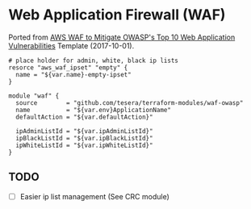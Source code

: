 # Web Application Firewall (WAF)


Ported from [AWS WAF to Mitigate OWASP's Top 10 Web Application Vulnerabilities](https://aws.amazon.com/about-aws/whats-new/2017/07/use-aws-waf-to-mitigate-owasps-top-10-web-application-vulnerabilities/) Template (2017-10-01).


```hcl-terraform
# place holder for admin, white, black ip lists
resorce "aws_waf_ipset" "empty" {
  name = "${var.name}-empty-ipset"
}

module "waf" {
  source        = "github.com/tesera/terraform-modules/waf-owasp"
  name          = "${var.env}ApplicationName"
  defaultAction = "${var.defaultAction}"

  ipAdminListId = "${var.ipAdminListId}"
  ipBlackListId = "${var.ipBlackListId}"
  ipWhiteListId = "${var.ipWhiteListId}"
}
```


## TODO
- [ ] Easier ip list management (See CRC module)
